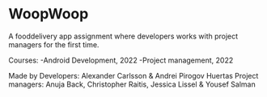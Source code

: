 # WoopWoop
A fooddelivery app assignment where developers works with project managers for the first time. 

Courses:
-Android Development, 2022 
-Project management, 2022 

Made by
Developers: Alexander Carlsson & Andrei Pirogov Huertas
Project managers: Anuja Back, Christopher Raitis, Jessica Lissel & Yousef Salman
        
